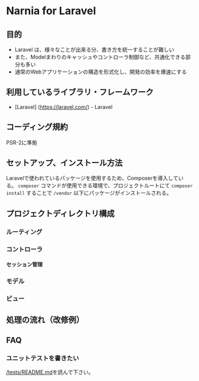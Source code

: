 # Narnia for Laravel

## 目的
* Laravel は、様々なことが出来る分、書き方を統一することが難しい
* また、Modelまわりのキャッシュやコントローラ制御など、共通化できる部分も多い
* 通常のWebアプリケーションの構造を形式化し、開発の効率を爆速にする


## 利用しているライブラリ・フレームワーク

* [Laravel] (https://laravel.com/) - Laravel


## コーディング規約

PSR-2に準拠


## セットアップ、インストール方法

Laravelで使われているパッケージを使用するため、Composerを導入している。
`composer` コマンドが使用できる環境で、プロジェクトルートにて
`composer install` することで `/vendor` 以下にパッケージがインストールされる。


## プロジェクトディレクトリ構成

### ルーティング

### コントローラ
#### セッション管理

### モデル

### ビュー

## 処理の流れ（改修例）

## FAQ

### ユニットテストを書きたい

[/tests/README.md](/tests/README.md)を読んで下さい。
